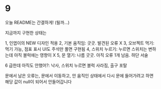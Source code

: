 # 9


오늘 README는 간결하게! (될까...)

지금까지 구현한 상태는

1, 인엽이의 NEW 디자인 적용
2, 기본 움직임: 굿굿. 발견된 오류 X
3, 오브젝트 먹기: 먹기 가능, 점표 표시 UI도 주석만 풀면 구현됨
4, 스위치 누르기: 누르면 스위치는 변하는데 아직 블럭에는 영향이 X
5, 문 열기: 나름 굿굿. 아직 오류 1개 남음. 하단 서술

6 급한데 아직도 안했어?: 낙사, 스위치 누르면 블럭 사라짐, 출구 포탈



문에서 남은 오류는, 문에서 이동하고, 안 움직인 상태에서 다시 문에 들어가려고 하면 해당 값이 null이 되어서 안들어갑니다
